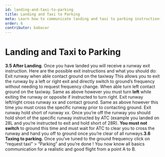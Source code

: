 ```yaml
---
id: landing-and-taxi-to-parking
title: Landing and Taxi to Parking
meta: Learn how to communicate landing and taxi to parking instructions with ATC in Infinite Flight.
order: 6
contributor: babacar
---
```


# Landing and Taxi to Parking

**3.5 After Landing**.
Once you have landed you will receive a runway exit instruction. Here are the possible exit instructions and what you should do:
Exit runway when able contact ground on the taxiway 
This allows you to exit the runway by a left or right exit and directly switch to ground’s frequency without needing to request frequency change. 
When able turn left contact ground on the taxiway.
Same as above however you must turn **left** while exiting the runway or opposite if instructed to turn right. 
Exit runway left/right cross runway xx and contact ground.
Same as above however this time you must cross the specific runway prior to contacting ground. 
Exit runway hold short of runway xx.
Once you’re off the runway you should hold short of the specific runway instructed by ATC (example you landed on 28L and you’re instructed to exit and hold short of 28R). **You must not switch** to ground this time and must wait for ATC to clear you to cross the runway and hand you off to ground once you’re clear of all runways.**3.6 Taxing to parking.**
Once you’ve tuned to the ground frequency click on “request taxi” > “Parking” and you’re done ! 
You now know all basics communication for a realistic and good flight from a point A to B.